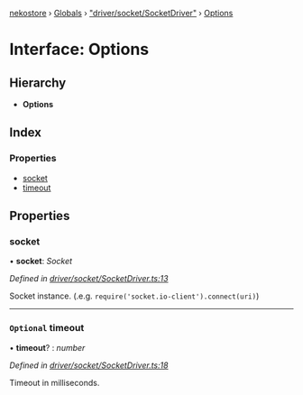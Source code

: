 [nekostore](../README.md) › [Globals](../globals.md) › ["driver/socket/SocketDriver"](../modules/_driver_socket_socketdriver_.md) › [Options](_driver_socket_socketdriver_.options.md)

# Interface: Options

## Hierarchy

* **Options**

## Index

### Properties

* [socket](_driver_socket_socketdriver_.options.md#socket)
* [timeout](_driver_socket_socketdriver_.options.md#optional-timeout)

## Properties

###  socket

• **socket**: *Socket*

*Defined in [driver/socket/SocketDriver.ts:13](https://github.com/esnya/nekostore/blob/f2443c4/src/driver/socket/SocketDriver.ts#L13)*

Socket instance. (.e.g. `require('socket.io-client').connect(uri)`)

___

### `Optional` timeout

• **timeout**? : *number*

*Defined in [driver/socket/SocketDriver.ts:18](https://github.com/esnya/nekostore/blob/f2443c4/src/driver/socket/SocketDriver.ts#L18)*

Timeout in milliseconds.
